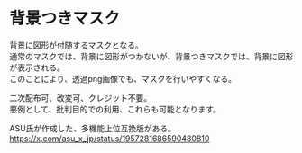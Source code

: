 # 背景つきマスク  
背景に図形が付随するマスクとなる。  
通常のマスクでは、背景に図形がつかないが、背景つきマスクでは、背景に図形が表示される。  
このことにより、透過png画像でも、マスクを行いやすくなる。  

二次配布可、改変可、クレジット不要。  
悪例として、批判目的での利用、これらも可能となります。  

ASU氏が作成した、多機能上位互換版がある。  
https://x.com/asu_x_jp/status/1957281686590480810  